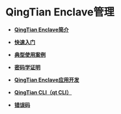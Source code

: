 # QingTian Enclave管理<a name="ecs_03_1400"></a>

-   **[QingTian Enclave简介](QingTian-Enclave简介.md)**  

-   **[快速入门](快速入门.md)**  

-   **[典型使用案例](典型使用案例.md)**  

-   **[密码学证明](密码学证明.md)**  

-   **[QingTian Enclave应用开发](QingTian-Enclave应用开发.md)**  

-   **[QingTian CLI（qt CLI）](QingTian-CLI（qt-CLI）.md)**  

-   **[错误码](错误码.md)**  


